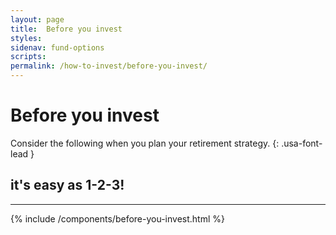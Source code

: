 ```yaml
---
layout: page
title:  Before you invest
styles:
sidenav: fund-options
scripts:
permalink: /how-to-invest/before-you-invest/
---
```


# Before you invest

Consider the following when you plan your retirement strategy.
{: .usa-font-lead }

## it's easy as 1-2-3!

___

{% include /components/before-you-invest.html %}
